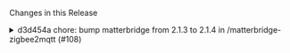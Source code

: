 Changes in this Release

<details><summary>d3d454a chore: bump matterbridge from 2.1.3 to 2.1.4 in /matterbridge-zigbee2mqtt (#108)</summary>
chore: bump matterbridge from 2.1.3 to 2.1.4 in /matterbridge-zigbee2mqtt (#108)

Bumps [matterbridge](https://github.com/Luligu/matterbridge) from 2.1.3
to 2.1.4.
<details>
<summary>Release notes</summary>
<p><em>Sourced from <a
href="https://github.com/Luligu/matterbridge/releases">matterbridge's
releases</a>.</em></p>
<blockquote>
<h2>Release 2.1.4</h2>
<h3>Breaking Changes</h3>
<p>Starting from v. 2.0.0, Matterbridge is running only in mode edge (no
parameter needed and no badge in the frontend).</p>
<p>Starting from v. 2.1.0, the legacy old api of matter.js have been
completely removed from Matterbridge and from all plugins.</p>
<p>For this reason there is no compatibility with the old versions of
the plugins.</p>
<p>You need to update all plugins you use and Matterbridge in the same
moment.</p>
<p>I suggest to first update all plugins without restarting and then to
update Matterbridge so when it restarts, all versions will be the
latest.</p>
<p>If you use docker, all plugins are already installed in the image so
you just need to pull the new image.</p>
<p>Compatibility list:
matterbridge-shelly v. 1.1.5
matterbridge-zigbee2mqtt v. 2.4.4
matterbridge-somfy-tahoma v. 1.2.3
matterbridge-hass v. 0.0.8</p>
<h2>[2.1.4] - 2025-02-07</h2>
<h3>Added</h3>
<ul>
<li>[frontend]: Added memorycheck before cleanup.</li>
<li>[platform]: Added a check for not latin characters.</li>
<li>[platform]: Added a check for already registered device names.</li>
</ul>
<h3>Changed</h3>
<ul>
<li>[package]: Update matter.js to 0.12.3.</li>
<li>[matter.js]: Since matter.js storage cannot properly encode non
latin names, they are encoded before passing them to matter.js.</li>
</ul>
<!-- raw HTML omitted -->
</blockquote>
</details>
<details>
<summary>Changelog</summary>
<p><em>Sourced from <a
href="https://github.com/Luligu/matterbridge/blob/main/CHANGELOG.md">matterbridge's
changelog</a>.</em></p>
<blockquote>
<h2>[2.1.4] - 2025-02-07</h2>
<h3>Added</h3>
<ul>
<li>[frontend]: Added memorycheck before cleanup.</li>
<li>[platform]: Added a check for not latin characters.</li>
<li>[platform]: Added a check for already registered device names.</li>
</ul>
<h3>Changed</h3>
<ul>
<li>[package]: Update matter.js to 0.12.3.</li>
<li>[matter.js]: Since matter.js storage cannot properly encode non
latin names, they are encoded before passing them to matter.js.</li>
</ul>
<!-- raw HTML omitted -->
</blockquote>
</details>
<details>
<summary>Commits</summary>
<ul>
<li><a
href="https://github.com/Luligu/matterbridge/commit/bf3f9be85c57f26b3ca32726d19c47f947963e63"><code>bf3f9be</code></a>
Merge pull request <a
href="https://redirect.github.com/Luligu/matterbridge/issues/220">#220</a>
from Luligu/dev</li>
<li><a
href="https://github.com/Luligu/matterbridge/commit/892efc83c0681d9268e1e5c9dacac6df2e88a786"><code>892efc8</code></a>
Release 2.1.4</li>
<li><a
href="https://github.com/Luligu/matterbridge/commit/c7891cf87069b047c8a5f281a4840133ad0bb641"><code>c7891cf</code></a>
Update README-DOCKER.md to specify user directory paths for Docker
volumes</li>
<li><a
href="https://github.com/Luligu/matterbridge/commit/61f91f2be786b2bbdca4cf734d03f421c0571306"><code>61f91f2</code></a>
Release check for non-Latin character in device name</li>
<li><a
href="https://github.com/Luligu/matterbridge/commit/60faa0d2499f0f35e1a1127c56650c342126dae9"><code>60faa0d</code></a>
Add getNpmPackageVersion utility function and corresponding tests</li>
<li><a
href="https://github.com/Luligu/matterbridge/commit/4fd2ad1289ddcebcb8ffac2d6c1e2c327971d58c"><code>4fd2ad1</code></a>
Dev 2.1.4-dev.2</li>
<li><a
href="https://github.com/Luligu/matterbridge/commit/fed67f7aed7004f505f752e09da6626949275fe2"><code>fed67f7</code></a>
Dev 2.1.4-dev.2</li>
<li><a
href="https://github.com/Luligu/matterbridge/commit/1b7edd1b1709b9dddbd34cab2f4b72b11d38c740"><code>1b7edd1</code></a>
Add checkNotLatinCharacters in Endpoint constructor.</li>
<li><a
href="https://github.com/Luligu/matterbridge/commit/36b37ee3baf66c62e1ba2720f1f50fcf630ca29b"><code>36b37ee</code></a>
Jest tests</li>
<li><a
href="https://github.com/Luligu/matterbridge/commit/007be9c549b0b9cda4bb73737bee7a64708ef223"><code>007be9c</code></a>
Enhance MatterbridgePlatform: add hasDeviceName</li>
<li>Additional commits viewable in <a
href="https://github.com/Luligu/matterbridge/compare/2.1.3...2.1.4">compare
view</a></li>
</ul>
</details>
<br />


[![Dependabot compatibility
score](https://dependabot-badges.githubapp.com/badges/compatibility_score?dependency-name=matterbridge&package-manager=npm_and_yarn&previous-version=2.1.3&new-version=2.1.4)](https://docs.github.com/en/github/managing-security-vulnerabilities/about-dependabot-security-updates#about-compatibility-scores)

Dependabot will resolve any conflicts with this PR as long as you don't
alter it yourself. You can also trigger a rebase manually by commenting
`@dependabot rebase`.

[//]: # (dependabot-automerge-start)
[//]: # (dependabot-automerge-end)

---

<details>
<summary>Dependabot commands and options</summary>
<br />

You can trigger Dependabot actions by commenting on this PR:
- `@dependabot rebase` will rebase this PR
- `@dependabot recreate` will recreate this PR, overwriting any edits
that have been made to it
- `@dependabot merge` will merge this PR after your CI passes on it
- `@dependabot squash and merge` will squash and merge this PR after
your CI passes on it
- `@dependabot cancel merge` will cancel a previously requested merge
and block automerging
- `@dependabot reopen` will reopen this PR if it is closed
- `@dependabot close` will close this PR and stop Dependabot recreating
it. You can achieve the same result by closing it manually
- `@dependabot show <dependency name> ignore conditions` will show all
of the ignore conditions of the specified dependency
- `@dependabot ignore this major version` will close this PR and stop
Dependabot creating any more for this major version (unless you reopen
the PR or upgrade to it yourself)
- `@dependabot ignore this minor version` will close this PR and stop
Dependabot creating any more for this minor version (unless you reopen
the PR or upgrade to it yourself)
- `@dependabot ignore this dependency` will close this PR and stop
Dependabot creating any more for this dependency (unless you reopen the
PR or upgrade to it yourself)


</details>

Signed-off-by: dependabot[bot] <support@github.com>
Co-authored-by: dependabot[bot] <49699333+dependabot[bot]@users.noreply.github.com></details>